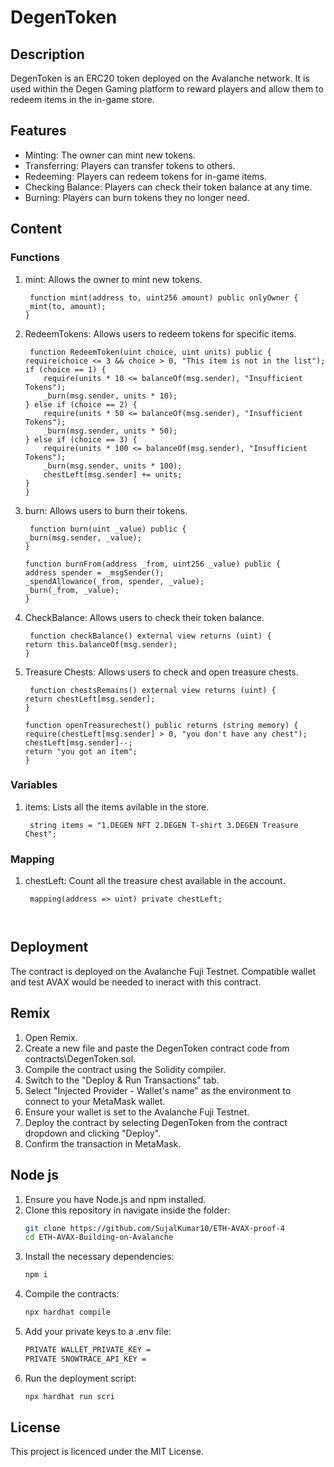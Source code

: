 # DegenToken

## Description

DegenToken is an ERC20 token deployed on the Avalanche network. It is used within the Degen Gaming platform to reward players and allow them to redeem items in the in-game store.

## Features

- Minting: The owner can mint new tokens.
- Transferring: Players can transfer tokens to others.
- Redeeming: Players can redeem tokens for in-game items.
- Checking Balance: Players can check their token balance at any time.
- Burning: Players can burn tokens they no longer need.

## Content

### Functions

 1. mint: Allows the owner to mint new tokens.
    ```solidity
     function mint(address to, uint256 amount) public onlyOwner {
    _mint(to, amount);
    }
    
 2. RedeemTokens: Allows users to redeem tokens for specific items.
    ```solidity
     function RedeemToken(uint choice, uint units) public {
    require(choice <= 3 && choice > 0, "This item is not in the list");
    if (choice == 1) {
        require(units * 10 <= balanceOf(msg.sender), "Insufficient Tokens");
        _burn(msg.sender, units * 10);
    } else if (choice == 2) {
        require(units * 50 <= balanceOf(msg.sender), "Insufficient Tokens");
        _burn(msg.sender, units * 50);
    } else if (choice == 3) {
        require(units * 100 <= balanceOf(msg.sender), "Insufficient Tokens");
        _burn(msg.sender, units * 100);
        chestLeft[msg.sender] += units; 
    }
    }

 3. burn: Allows users to burn their tokens.
    ```solidity
     function burn(uint _value) public {
    _burn(msg.sender, _value);
    }

    function burnFrom(address _from, uint256 _value) public {
    address spender = _msgSender();
    _spendAllowance(_from, spender, _value);
    _burn(_from, _value);
    }
    
 4. CheckBalance: Allows users to check their token balance.
    ```solidity
     function checkBalance() external view returns (uint) {
    return this.balanceOf(msg.sender);
    }
    
 5. Treasure Chests: Allows users to check and open treasure chests.
    ```solidity
     function chestsRemains() external view returns (uint) {
    return chestLeft[msg.sender];
    }
 
    function openTreasurechest() public returns (string memory) {
    require(chestLeft[msg.sender] > 0, "you don't have any chest");
    chestLeft[msg.sender]--;
    return "you got an item";      
    }
    
### Variables

1. items: Lists all the items avilable in the store.
    ```solidity
     string items = "1.DEGEN NFT 2.DEGEN T-shirt 3.DEGEN Treasure Chest";

### Mapping

1. chestLeft: Count all the treasure chest available in the account.
    ```solidity
     mapping(address => uint) private chestLeft;



## Deployment
The contract is deployed on the Avalanche Fuji Testnet. Compatible wallet and test AVAX would be needed to ineract with this contract. 

## Remix

1. Open Remix.
2. Create a new file and paste the DegenToken contract code from contracts\DegenToken.sol.
3. Compile the contract using the Solidity compiler.
4. Switch to the "Deploy & Run Transactions" tab.
5. Select "Injected Provider - Wallet's name" as the environment to connect to your MetaMask wallet.
6. Ensure your wallet is set to the Avalanche Fuji Testnet.
7. Deploy the contract by selecting DegenToken from the contract dropdown and clicking "Deploy".
8. Confirm the transaction in MetaMask.

## Node js

1. Ensure you have Node.js and npm installed.
2. Clone this repository in navigate inside the folder:
   ```bash
   git clone https://github.com/SujalKumar10/ETH-AVAX-proof-4
   cd ETH-AVAX-Building-on-Avalanche
3. Install the necessary dependencies:
   ```bash
   npm i
4. Compile the contracts:
   ```bash
   npx hardhat compile
5. Add your private keys to a .env file:
   ```bash
   PRIVATE WALLET_PRIVATE_KEY = 
   PRIVATE SNOWTRACE_API_KEY = 
6. Run the deployment script:
   ```bash
   npx hardhat run scri

## License

This project is licenced under the MIT License.

